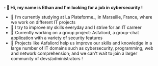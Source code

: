 **- 👋 Hi, my name is Ethan and I'm looking for a job in cybersecurity !**
- 🌱 I’m currently studying at La Plateforme_, in Marseille, France, where we work on different IT projects 
- 💞️ I try to improve my skills everyday and I strive for an IT carreer
- 👾 Currently working on a group project: Asfaliord, a group-chat application with a variety of security features
- 🤖 Projects like Asfaliord help us improve our skills and knowledge in a large number of IT domains such as cybersecurity, programming, web and network comprehension; and we can't wait to join a larger community of devs/administrators !


<!---
ethan-zieba/ethan-zieba is a ✨ special ✨ repository because its `README.md` (this file) appears on your GitHub profile.
You can click the Preview link to take a look at your changes.
--->
